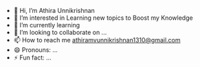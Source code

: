 - 👋 Hi, I’m Athira Unnikrishnan
- 👀 I’m interested in Learning new topics to Boost my Knowledge
- 🌱 I’m currently learning 
- 💞️ I’m looking to collaborate on ...
- 📫 How to reach me athiramvunnikrishnan1310@gmail.com
- 😄 Pronouns: ...
- ⚡ Fun fact: ...

<!---
Athira-unni13/Athira-unni13 is a ✨ special ✨ repository because its `README.md` (this file) appears on your GitHub profile.
You can click the Preview link to take a look at your changes.
--->
